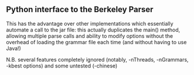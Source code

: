 Python interface to the Berkeley Parser
---------------------------------------

This has the advantage over other implementations which essentially automate a call to the jar file: this actually duplicates the main() method, allowing multiple parse calls and ability to modify options without the overhead of loading the grammar file each time (and without having to use Java!)

N.B. several features completely ignored (notably, -nThreads, -nGrammars, -kbest options) and some untested (-chinese)
